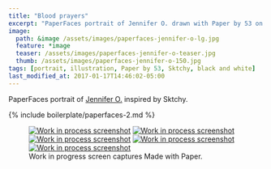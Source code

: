 ```yaml
---
title: "Blood prayers"
excerpt: "PaperFaces portrait of Jennifer O. drawn with Paper by 53 on an iPad."
image: 
  path: &image /assets/images/paperfaces-jennifer-o-lg.jpg 
  feature: *image
  teaser: /assets/images/paperfaces-jennifer-o-teaser.jpg
  thumb: /assets/images/paperfaces-jennifer-o-150.jpg
tags: [portrait, illustration, Paper by 53, Sktchy, black and white]
last_modified_at: 2017-01-17T14:46:02-05:00
---
```


PaperFaces portrait of [Jennifer O.](http://sktchy.com/nIj9DH) inspired by Sktchy.

{% include boilerplate/paperfaces-2.md %}

<figure class="third">
	<a href="{{ site.url }}/assets/images/paperfaces-jennifer-o-process-1-lg.jpg"><img src="{{ site.url }}/assets/images/paperfaces-jennifer-o-process-1-600.jpg" alt="Work in process screenshot"></a>
	<a href="{{ site.url }}/assets/images/paperfaces-jennifer-o-process-2-lg.jpg"><img src="{{ site.url }}/assets/images/paperfaces-jennifer-o-process-2-600.jpg" alt="Work in process screenshot"></a>
	<a href="{{ site.url }}/assets/images/paperfaces-jennifer-o-process-3-lg.jpg"><img src="{{ site.url }}/assets/images/paperfaces-jennifer-o-process-3-600.jpg" alt="Work in process screenshot"></a>
	<a href="{{ site.url }}/assets/images/paperfaces-jennifer-o-process-4-lg.jpg"><img src="{{ site.url }}/assets/images/paperfaces-jennifer-o-process-4-600.jpg" alt="Work in process screenshot"></a>
	<a href="{{ site.url }}/assets/images/paperfaces-jennifer-o-process-5-lg.jpg"><img src="{{ site.url }}/assets/images/paperfaces-jennifer-o-process-5-600.jpg" alt="Work in process screenshot"></a>
	<figcaption>Work in progress screen captures Made with Paper.</figcaption>
</figure>
